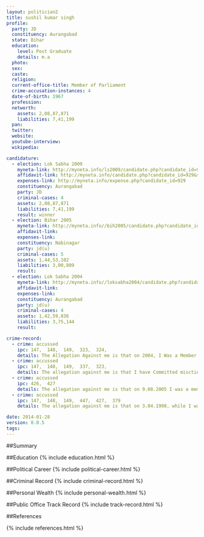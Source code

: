 ```yaml
---
layout: politician2
title: sushil kumar singh
profile: 
  party: JD
  constituency: Aurangabad
  state: Bihar
  education: 
    level: Post Graduate
    details: m.a
  photo: 
  sex: 
  caste: 
  religion: 
  current-office-title: Member of Parliament
  crime-accusation-instances: 4
  date-of-birth: 1967
  profession: 
  networth: 
    assets: 2,08,87,871
    liabilities: 7,41,199
  pan: 
  twitter: 
  website: 
  youtube-interview: 
  wikipedia: 

candidature: 
  - election: Lok Sabha 2009
    myneta-link: http://myneta.info/ls2009/candidate.php?candidate_id=929
    affidavit-link: http://myneta.info/candidate.php?candidate_id=929&scan=original
    expenses-link: http://myneta.info/expense.php?candidate_id=929
    constituency: Aurangabad 
    party: JD
    criminal-cases: 4
    assets: 2,08,87,871
    liabilities: 7,41,199
    result: winner 
  - election: Bihar 2005
    myneta-link: http://myneta.info//bih2005/candidate.php?candidate_id=657
    affidavit-link: 
    expenses-link: 
    constituency: Nabinagar 
    party: jd(u)
    criminal-cases: 5
    assets: 1,44,53,102
    liabilities: 3,00,809
    result:  
  - election: Lok Sabha 2004
    myneta-link: http://myneta.info//loksabha2004/candidate.php?candidate_id=446
    affidavit-link: 
    expenses-link: 
    constituency: Aurangabad 
    party: jd(u)
    criminal-cases: 4
    assets: 1,42,59,836
    liabilities: 3,75,144
    result:  

crime-record: 
  - crime: accussed
    ipc: 147,  148,  149,  323,  324,
    details: The Allegation Against me is that on 2004, I Was a Member of on unlaw the assembly and committed an offence of rioting and voluntarily caused hurt to ramloilash yadow with iron rod. Aurangabad, P.S. Case No. 209/04, Dated 8.02.2005, 
  - crime: accussed
    ipc: 147,  148,  149,  337,  323,
    details: The allegation against me is that I have Committed misctief by putting a flag on Govt. building. Aurangabad P.S. Non F.I.R. No. 12/98, 4/98, Tr. No. 1376/09, Dated 7.02.1998 
  - crime: accussed
    ipc: 426,  427
    details: The allegation against me is that on 9.08.2005 I was a member of an unlawful assembly and allotted the assembly for rioting criminal trespass, Mischief by breaking the glass is the vehicles and these in sadar hospital aurangabad. P.S. Case No. 333/05, G.R. No. 1461/05, T.R. No. 1093/09, Dated 04.08.2006 
  - crime: accussed
    ipc: 147,  148,  149,  447,  427,  379
    details: The allegation against me is that on 3.04.1998, while I was arrested in connection with aurangabad (Town) P.S. Case No. 165/9 I was a member of an unlawful assembly, committed on offence of rioting in the campus of town police station at aurangabad and voluntarily caused hurt to the Police pernornals by pelting  stnes. 

date: 2014-01-28
version: 0.0.5
tags: 
---
```

##Summary


##Education
{% include education.html %}


##Political Career
{% include political-career.html %}


##Criminal Record
{% include criminal-record.html %}


##Personal Wealth
{% include personal-wealth.html %}


##Public Office Track Record
{% include track-record.html %}


##References


{% include references.html %}